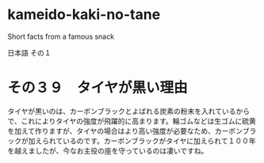 # kameido-kaki-no-tane
Short facts from a famous snack

日本語
その１

# その３９　タイヤが黒い理由
タイヤが黒いのは、カーボンブラックとよばれる炭素の粉末を入れているからで、これによりタイヤの強度が飛躍的に高まります。輪ゴムなどは生ゴムに硫黄を加えて作りますが、タイヤの場合はより高い強度が必要なため、カーボンブラックが加えられているのです。カーボンブラックがタイヤに加えられて１００年を越えましたが、今なお主役の座を守っているのは凄いですね。



